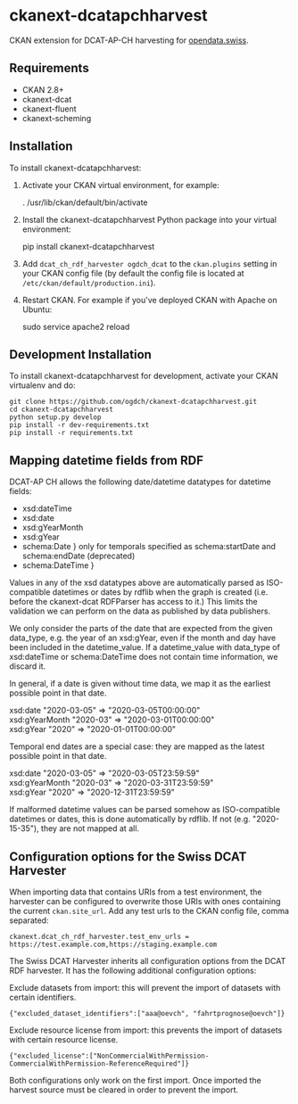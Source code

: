 ckanext-dcatapchharvest
=======================

CKAN extension for DCAT-AP-CH harvesting for [opendata.swiss](https://opendata.swiss).

## Requirements

- CKAN 2.8+
- ckanext-dcat
- ckanext-fluent
- ckanext-scheming

## Installation

To install ckanext-dcatapchharvest:

1. Activate your CKAN virtual environment, for example:

     . /usr/lib/ckan/default/bin/activate

2. Install the ckanext-dcatapchharvest Python package into your virtual environment:

     pip install ckanext-dcatapchharvest

3. Add `dcat_ch_rdf_harvester ogdch_dcat` to the `ckan.plugins` setting in your CKAN
   config file (by default the config file is located at
   `/etc/ckan/default/production.ini`).

4. Restart CKAN. For example if you've deployed CKAN with Apache on Ubuntu:

     sudo service apache2 reload

## Development Installation

To install ckanext-dcatapchharvest for development, activate your CKAN virtualenv and
do:

    git clone https://github.com/ogdch/ckanext-dcatapchharvest.git
    cd ckanext-dcatapchharvest
    python setup.py develop
    pip install -r dev-requirements.txt
    pip install -r requirements.txt

## Mapping datetime fields from RDF

DCAT-AP CH allows the following date/datetime datatypes for datetime fields:

- xsd:dateTime
- xsd:date
- xsd:gYearMonth
- xsd:gYear
- schema:Date     } only for temporals specified as schema:startDate and schema:endDate (deprecated)
- schema:DateTime }

Values in any of the xsd datatypes above are automatically parsed as ISO-compatible datetimes or dates by rdflib
when the graph is created (i.e. before the ckanext-dcat RDFParser has access to it.) This limits the validation
we can perform on the data as published by data publishers.

We only consider the parts of the date that are expected from the given data_type, e.g. the year of an xsd:gYear,
even if the month and day have been included in the datetime_value. If a datetime_value with data_type of 
xsd:dateTime or schema:DateTime does not contain time information, we discard it.

In general, if a date is given without time data, we map it as the earliest possible point in that date.

   xsd:date       "2020-03-05"   => "2020-03-05T00:00:00"  
   xsd:gYearMonth "2020-03"      => "2020-03-01T00:00:00"  
   xsd:gYear      "2020"         => "2020-01-01T00:00:00"  

Temporal end dates are a special case: they are mapped as the latest possible point in that date.

   xsd:date       "2020-03-05"   => "2020-03-05T23:59:59"  
   xsd:gYearMonth "2020-03"      => "2020-03-31T23:59:59"  
   xsd:gYear      "2020"         => "2020-12-31T23:59:59"  

If malformed datetime values can be parsed somehow as ISO-compatible datetimes or dates, this is done automatically
by rdflib. If not (e.g. "2020-15-35"), they are not mapped at all.

## Configuration options for the Swiss DCAT Harvester

When importing data that contains URIs from a test environment, the harvester can be configured
to overwrite those URIs with ones containing the current `ckan.site_url`. Add any test urls to
the CKAN config file, comma separated:

    ckanext.dcat_ch_rdf_harvester.test_env_urls = https://test.example.com,https://staging.example.com 

The Swiss DCAT Harvester inherits all configuration options from the DCAT RDF harvester. 
It has the following additional configuration options:

Exclude datasets from import: this will prevent the import of datasets with certain identifiers.

```
{"excluded_dataset_identifiers":["aaa@oevch", "fahrtprognose@oevch"]}
```

Exclude resource license from import: this prevents the import of datasets with certain resource 
license.

```
{"excluded_license":["NonCommercialWithPermission-CommercialWithPermission-ReferenceRequired"]}
```

Both configurations only work on the first import. Once imported the harvest 
source must be cleared in order to prevent the import.

